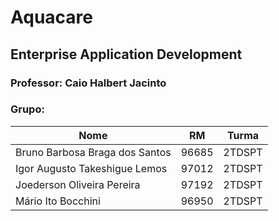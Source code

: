 # Aquacare

## Enterprise Application Development

### Professor: Caio Halbert Jacinto

### Grupo:

| Nome                             | RM    | Turma   |
| -------------------------------- | ----- | ------- |
| Bruno Barbosa Braga dos Santos   | 96685 | 2TDSPT  |
| Igor Augusto Takeshigue Lemos    | 97012 | 2TDSPT  |
| Joederson Oliveira Pereira       | 97192 | 2TDSPT  |
| Mário Ito Bocchini               | 96950 | 2TDSPT  |
